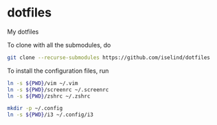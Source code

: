 # dotfiles
My dotfiles

To clone with all the submodules, do
```bash
git clone --recurse-submodules https://github.com/iselind/dotfiles
```

To install the configuration files, run
``` bash
ln -s ${PWD}/vim ~/.vim
ln -s ${PWD}/screenrc ~/.screenrc
ln -s ${PWD}/zshrc ~/.zshrc

mkdir -p ~/.config
ln -s ${PWD}/i3 ~/.config/i3
```
